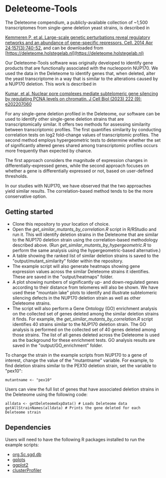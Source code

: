 # Deleteome-Tools

The Deleteome compendium, a publicly-available collection of ~1,500 transcriptomes from single-gene deletion yeast strains, is described in 

[Kemmeren P, et al. Large-scale genetic perturbations reveal regulatory networks and an abundance of gene-specific repressors. Cell. 2014 Apr 24;157(3):740-52.](https://pubmed.ncbi.nlm.nih.gov/24766815/)
and can be downloaded from [https://deleteome.holstegelab.nl](https://deleteome.holstegelab.nl)


Our Deleteome-Tools software was originally developed to identify gene products that are functionally associated with the nucleoporin NUP170.
We used the data in the Deleteome to identify genes that, when deleted, alter the yeast transcriptome in a way that is similar to the alterations caused by a NUP170 deletion.
This work is described in 

[Kumar, et al. Nuclear pore complexes mediate subtelomeric gene silencing by regulating PCNA levels on chromatin. J Cell Biol (2023) 222 (9): e202207060](https://doi.org/10.1083/jcb.202207060)

For any single-gene deletion profiled in the Deleteome, our software can be used to identify other single-gene deletion strains that are transcriptomically similar. It offers two methods for assessing similarity between transcriptomic profiles. The first quantifies similarity by conducting correlation tests on log2 fold-change values of transcriptomic profiles. The second method employs hypergeometric tests to determine whether the set of significantly altered genes shared among transcriptomic profiles occurs more frequently than expected by chance. 

The first approach considers the magnitude of expression changes in differentially-expressed genes, while the second approach focuses on whether a gene is differentially expressed or not, based on user-defined thresholds. 

In our studies with NUP170, we have observed that the two approaches yield similar results. The correlation-based method tends to be the more conservative option.

## Getting started

* Clone this repository to your location of choice.
* Open the _get_similar_mutants_by_correlation.R_ script in R/RStudio and run it. This will identify deletion strains in the Deleteome that are similar to the NUP170 deletion strain using the correlation-based methodology described above. (Run _get_similar_mutants_by_hypergeometric.R_ to perform the same analysis using the hypergeometric-based alternative.)
* A table showing the ranked list of similar deletion strains is saved to the "output/mutant_similarity" folder within the repository.
* The example script will also generate heatmaps showing gene expression values across the similar Deleteome strains it identifies. These are saved in the "output/heatmaps" folder. 
* A plot showing numbers of significantly up- and down-regulated genes according to their distance from telomeres will also be shown. We have used these "mountain lake" plots to identify and illustrate subtelomeric silencing defects in the NUP170 deletion strain as well as other Deleteome strains.
* The script will also perform a Gene Ontology (GO) enrichment analysis on the collected set of genes deleted among the similar deletion strains it finds. For example, the _get_similar_mutants_by_correlation.R_ script identifies 40 strains similar to the NUP170 deletion strain. The GO analysis is performed on the collected set of 40 genes deleted among those strains. The list of all genes deleted across the Deleteome is used as the background for these enrichment tests. GO analysis results are saved in the "output/GO_enrichment" folder.

To change the strain in the example scripts from NUP170 to a gene of interest, change the value of the "mutantname" variable.
For example, to find deletion strains similar to the PEX10 deletion strain, set the variable to "pex10":
```
mutantname <- "pex10"
```
Users can view the full list of genes that have associated deletion strains in the Deleteome using the following code:

```
alldata <- getDeleteomeExpData() # Loads Deleteome data
getAllStrainNames(alldata) # Prints the gene deleted for each Deleteome strain
```

## Dependencies
Users will need to have the following R packages installed to run the example scripts:
* [org.Sc.sgd.db](https://bioconductor.org/packages/release/data/annotation/html/org.Sc.sgd.db.html)
* [gplots](https://www.rdocumentation.org/packages/gplots/versions/3.1.3)
* [ggplot2](https://ggplot2.tidyverse.org)
* [clusterProfiler](https://bioconductor.org/packages/release/bioc/html/clusterProfiler.html)
